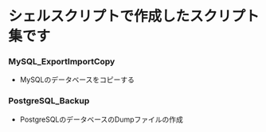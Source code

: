 # シェルスクリプトで作成したスクリプト集です

### MySQL_ExportImportCopy
- MySQLのデータベースをコピーする

### PostgreSQL_Backup
- PostgreSQLのデータベースのDumpファイルの作成
